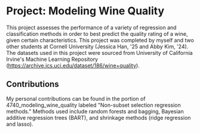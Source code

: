 # Project: Modeling Wine Quality

This project assesses the performance of a variety of regression and classification methods in order to best predict the quality rating of a wine, given certain characteristics. This project was completed by myself and two other students at Cornell University (Jessica Han, '25 and Abby Kim, '24). The datasets used in this project were sourced from University of California Irvine's Machine Learning Repository (https://archive.ics.uci.edu/dataset/186/wine+quality). 

## Contributions
My personal contributions can be found in the portion of 4740_modeling_wine_quality labeled "Non-subset selection regression methods." Methods used include random forests and bagging, Bayesian additive regression trees (BART), and shrinkage methods (ridge regression and lasso).

